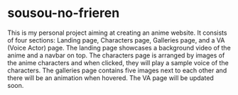 # sousou-no-frieren
This is my personal project aiming at creating an anime website. It consists of four sections: Landing page, Characters page, Galleries page, and a VA (Voice Actor) page. The landing page showcases a background video of the anime and a navbar on top. The characters page is arranged by images of the anime characters and when clicked, they will play a sample voice of the characters. The galleries page contains five images next to each other and there will be an animation when hovered. The VA page will be updated soon.
